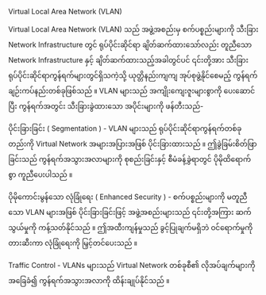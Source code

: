 Virtual Local Area Network (VLAN)

Virtual Local Area Network (VLAN) သည် အဖွဲ့အစည်းမှ စက်ပစ္စည်းများကို သီးခြား Network Infrastructure တွင် ရုပ်ပိုင်းဆိုင်ရာ ချိတ်ဆက်ထားသော်လည်း တူညီသော Network Infrastructure နှင့် ချိတ်ဆက်ထားသည့်အခါတွင်ပင် ၎င်းတို့အား သီးခြားရုပ်ပိုင်းဆိုင်ရာကွန်ရက်များတွင်ရှိသကဲ့သို့ ယုတ္တိနည်းကျကျ အုပ်စုဖွဲ့နိုင်စေမည့် ကွန်ရက်ချဉ်းကပ်နည်းတစ်ခုဖြစ်သည် ။ VLAN များသည် အကျိုးကျေးဇူးများစွာကို ပေးဆောင်ပြီး ကွန်ရက်အတွင်း သီးခြားခွဲထားသော အပိုင်းများကို ဖန်တီးသည်-

ပိုင်းခြားခြင်း ( Segmentation ) - VLAN များသည် ရုပ်ပိုင်းဆိုင်ရာကွန်ရက်တစ်ခုတည်းကို Virtual Network အများအပြားအဖြစ် ပိုင်းခြားထားသည် ။ ဤခွဲခြမ်းစိတ်ဖြာခြင်းသည် ကွန်ရက်အသွားအလာများကို စုစည်းခြင်းနှင့် စီမံခန့်ခွဲရာတွင် ပိုမိုထိရောက်စွာ ကူညီပေးပါသည် ။

ပိုမိုကောင်းမွန်သော လုံခြုံရေး ( Enhanced Security ) - စက်ပစ္စည်းများကို မတူညီသော VLAN များအဖြစ် ပိုင်းခြားခြင်းဖြင့် အဖွဲ့အစည်းများသည် ၎င်းတို့အကြား ဆက်သွယ်မှုကို ကန့်သတ်နိုင်သည် ။ ဤအထီးကျန်မှုသည် ခွင့်ပြုချက်မရှိဘဲ ဝင်ရောက်မှုကို တားဆီးကာ လုံခြုံရေးကို မြှင့်တင်ပေးသည် ။

Traffic Control - VLANs များသည် Virtual Network တစ်ခုစီ၏ လိုအပ်ချက်များကို အခြေခံ၍ ကွန်ရက်အသွားအလာကို ထိန်းချုပ်နိုင်သည် ။